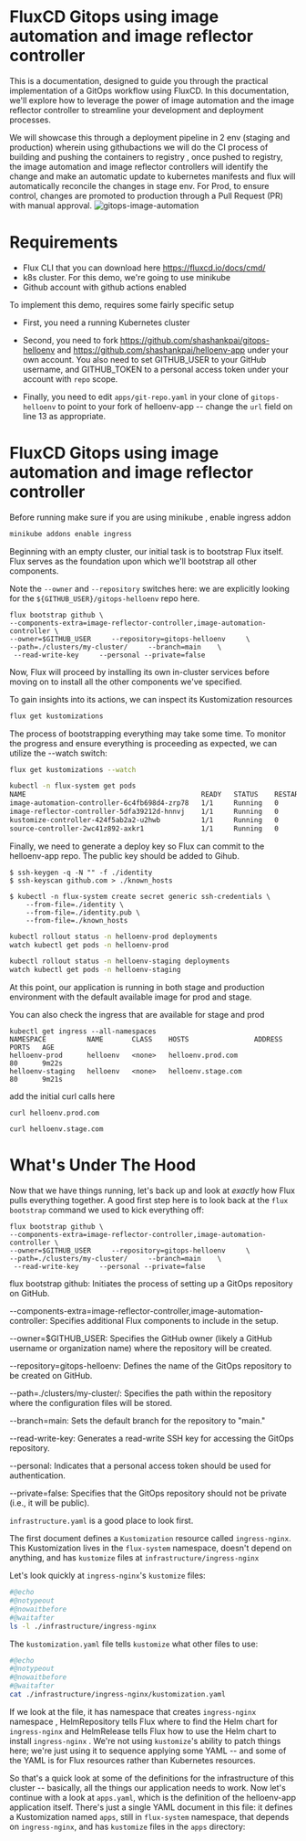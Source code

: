 # FluxCD Gitops using image automation and image reflector controller

This is a documentation, designed to guide you through the practical implementation of a GitOps workflow using FluxCD. In this documentation, we'll explore how to leverage the power of image automation and the image reflector controller to streamline your development and deployment processes.

We will showcase this through a deployment pipeline in 2 env (staging and production) wherein using githubactions we will do the CI process of building and pushing the containers to registry , once pushed to registry, the image automation and image reflector controllers will identify the change and make an automatic update to kubernetes manifests and flux will automatically reconcile the changes in stage env. For Prod, to ensure control, changes are promoted to production through a Pull Request (PR) with manual approval.
![gitops-image-automation](https://github.com/shashankpai/gitops-helloenv/assets/24639491/f54850ab-1d8a-41d7-b197-4d20530f3046)



# Requirements
- Flux CLI that you can download here https://fluxcd.io/docs/cmd/
- k8s cluster. For this demo, we're going to use minikube
- Github account with github actions enabled

To implement this demo, requires some fairly specific setup

- First, you need a running Kubernetes cluster

- Second, you need to fork https://github.com/shashankpai/gitops-helloenv and
  https://github.com/shashankpai/helloenv-app under your own account. You 
  also need to set GITHUB_USER to your GitHub username, and GITHUB_TOKEN to a
  personal access token under your account with `repo` scope.

- Finally, you need to edit `apps/git-repo.yaml` in your clone of
  `gitops-helloenv` to point to your fork of helloenv-app -- change the `url`
  field on line 13 as appropriate.

# FluxCD Gitops using image automation and image reflector controller

Before running make sure if you are using minikube , enable ingress addon

```bash
minikube addons enable ingress
```

Beginning with an empty cluster, our initial task is to bootstrap Flux itself. Flux serves as the foundation upon which we'll bootstrap all other components.

Note the `--owner` and `--repository` switches here: we are explicitly looking
for the `${GITHUB_USER}/gitops-helloenv` repo here.

```
flux bootstrap github \ 
--components-extra=image-reflector-controller,image-automation-controller \
--owner=$GITHUB_USER     --repository=gitops-helloenv     \
--path=./clusters/my-cluster/     --branch=main    \
 --read-write-key     --personal --private=false
```
Now, Flux will proceed by installing its own in-cluster services before moving on to install all the other components we've specified.

To gain insights into its actions, we can inspect its Kustomization resources

```bash
flux get kustomizations
```

The process of bootstrapping everything may take some time. To monitor the progress and ensure everything is proceeding as expected, we can utilize the --watch switch:

```bash
flux get kustomizations --watch
```
```bash
kubectl -n flux-system get pods
NAME                                           READY   STATUS    RESTARTS   AGE
image-automation-controller-6c4fb698d4-zrp78   1/1     Running   0          29s
image-reflector-controller-5dfa39212d-hnnvj    1/1     Running   0          29s
kustomize-controller-424f5ab2a2-u2hwb          1/1     Running   0          29s
source-controller-2wc41z892-axkr1              1/1     Running   0          29s
```
Finally, we need to generate a deploy key so Flux can commit to the helloenv-app repo. The public key should be added to Gihub.

```
$ ssh-keygen -q -N "" -f ./identity
$ ssh-keyscan github.com > ./known_hosts

$ kubectl -n flux-system create secret generic ssh-credentials \
    --from-file=./identity \
    --from-file=./identity.pub \
    --from-file=./known_hosts
```

```bash
kubectl rollout status -n helloenv-prod deployments
watch kubectl get pods -n helloenv-prod

kubectl rollout status -n helloenv-staging deployments
watch kubectl get pods -n helloenv-staging
```
<!-- @clear -->

At this point, our application is running in both stage and production environment with the default available image for prod and stage.

You can also check the ingress that are available for stage and prod 

```
kubectl get ingress --all-namespaces
NAMESPACE          NAME       CLASS    HOSTS                ADDRESS   PORTS   AGE
helloenv-prod      helloenv   <none>   helloenv.prod.com              80      9m22s
helloenv-staging   helloenv   <none>   helloenv.stage.com             80      9m21s
```

add the initial curl calls here 

```
curl helloenv.prod.com

curl helloenv.stage.com
```

# What's Under The Hood

Now that we have things running, let's back up and look at _exactly_ how Flux
pulls everything together. A good first step here is to look back at the `flux
bootstrap` command we used to kick everything off:

```
flux bootstrap github \ 
--components-extra=image-reflector-controller,image-automation-controller \
--owner=$GITHUB_USER     --repository=gitops-helloenv     \
--path=./clusters/my-cluster/     --branch=main    \
 --read-write-key     --personal --private=false
```

flux bootstrap github: Initiates the process of setting up a GitOps repository on GitHub.

--components-extra=image-reflector-controller,image-automation-controller: Specifies additional Flux components to include in the setup.

--owner=$GITHUB_USER: Specifies the GitHub owner (likely a GitHub username or organization name) where the repository will be created.

--repository=gitops-helloenv: Defines the name of the GitOps repository to be created on GitHub.

--path=./clusters/my-cluster/: Specifies the path within the repository where the configuration files will be stored.

--branch=main: Sets the default branch for the repository to "main."

--read-write-key: Generates a read-write SSH key for accessing the GitOps repository.

--personal: Indicates that a personal access token should be used for authentication.

--private=false: Specifies that the GitOps repository should not be private (i.e., it will be public).


`infrastructure.yaml` is a good place to look first.

The first document defines a `Kustomization` resource called `ingress-nginx`.
This Kustomization lives in the `flux-system` namespace, doesn't depend on
anything, and has `kustomize` files at `infrastructure/ingress-nginx`

Let's look quickly at `ingress-nginx`'s `kustomize` files:

```bash
#@echo
#@notypeout
#@nowaitbefore
#@waitafter
ls -l ./infrastructure/ingress-nginx
```

The `kustomization.yaml` file tells `kustomize` what other files to use:

```bash
#@echo
#@notypeout
#@nowaitbefore
#@waitafter
cat ./infrastructure/ingress-nginx/kustomization.yaml
```

<!-- @clear -->

If we look at the file, it has namespace that creates `ingress-nginx` namespace , HelmRepository tells Flux where to find the Helm chart for `ingress-nginx` and HelmRelease  tells Flux how to use the Helm chart to install
`ingress-nginx` . We're not using `kustomize`'s ability to
patch things here; we're just using it to sequence applying some YAML -- and
some of the YAML is for Flux resources rather than Kubernetes resources.

So that's a quick look at some of the definitions for the infrastructure of
this cluster -- basically, all the things our application needs to work. Now
let's continue with a look at `apps.yaml`, which is the definition of the
helloenv-app application itself. There's just a single YAML document in this file: it
defines a Kustomization named `apps`, still in `flux-system` namespace, that
depends on `ingress-nginx`, and has `kustomize` files in
the `apps` directory:
